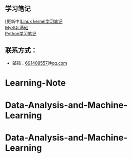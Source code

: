 ## 学习笔记

[更新中][Linux kernel学习笔记](https://github.com/Harlonxl/Learning-Note/blob/master/kernel.md)  
[MySQL基础](https://github.com/Harlonxl/Learning-Note/blob/master/mysql.md)  
[Python学习笔记](https://github.com/Harlonxl/Learning-Note/blob/master/python.md)  



## 联系方式：
- 邮箱：691408557@qq.com
# Learning-Note
# Data-Analysis-and-Machine-Learning
# Data-Analysis-and-Machine-Learning
